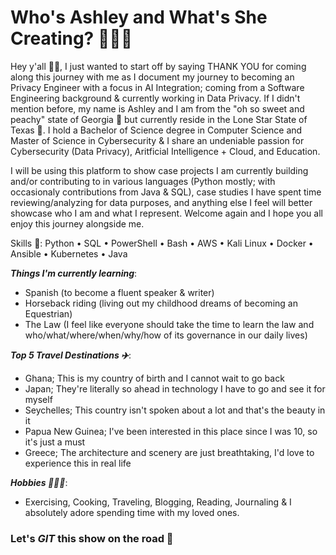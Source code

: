 # Who's Ashley and What's She Creating? 👩🏿‍💻

Hey y'all 👋🏿, I just wanted to start off by saying THANK YOU for coming along this journey with me as I document my journey to becoming an Privacy Engineer with a focus in AI Integration; coming from a Software Engineering background & currently working in Data Privacy. If I didn't mention before, my name is Ashley and I am from the "oh so sweet and peachy" state of Georgia 🍑 but currently reside in the Lone Star State of Texas 🤠. I hold a Bachelor of Science degree in Computer Science and  Master of Science in Cybersecurity & I share an undeniable passion for Cybersecurity (Data Privacy), Aritficial Intelligence + Cloud, and Education. 

I will be using this platform to show case projects I am currently building and/or contributing to in various languages (Python mostly; with occasionaly contributions from Java & SQL), case studies I have spent time reviewing/analyzing for data purposes, and anything else I feel will better showcase who I am and what I represent. Welcome again and I hope you all enjoy this journey alongside me.

Skills 🔗: Python • SQL • PowerShell • Bash • AWS • Kali Linux • Docker • Ansible • Kubernetes • Java 

***Things I'm currently learning***:
- Spanish (to become a fluent speaker & writer)
- Horseback riding (living out my childhood dreams of becoming an Equestrian) 
- The Law (I feel like everyone should take the time to learn the law and who/what/where/when/why/how of its governance in our daily lives)

***Top 5 Travel Destinations ✈️***:
- Ghana; This is my country of birth and I cannot wait to go back
- Japan; They're literally so ahead in technology I have to go and see it for myself 
- Seychelles; This country isn't spoken about a lot and that's the beauty in it
- Papua New Guinea; I've been interested in this place since I was 10, so it's just a must
- Greece; The architecture and scenery are just breathtaking, I'd love to experience this in real life

***Hobbies 🏋🏿‍♀️***:
* Exercising, Cooking, Traveling, Blogging, Reading, Journaling & I absolutely adore spending time with my loved ones.

### Let's *GIT* this show on the road 🚀
